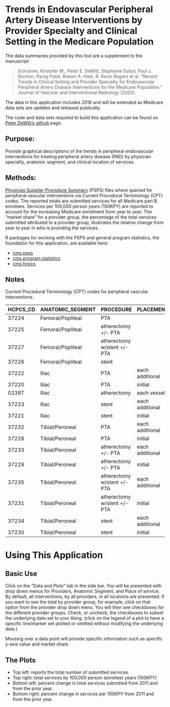 
# Trends in Endovascular Peripheral Artery Disease Interventions by Provider Specialty and Clinical Setting in the Medicare Population

The data summaries provided by this tool are a supplement to the
manuscript

> Schramm, Kristofer M., Peter E. DeWitt, Stephanie Dybul, Paul J.
> Rochon, Parag Patel, Robert A. Hieb, R. Kevin Rogers et al. “Recent
> Trends in Clinical Setting and Provider Specialty for Endovascular
> Peripheral Artery Disease Interventions for the Medicare Population.”
> Journal of Vascular and Interventional Radiology (2020).

The data in this application includes 2018 and will be extended as
Medicare data sets are updates and released publically.

The code and data sets required to build this application can be found
on [Peter DeWitt’s github](https://github.com/dewittpe/PAD) page.

## Purpose:

Provide graphical descriptions of the trends in peripheral endovascular
interventions for treating peripheral artery disease (PAD) by physician
specialty, anatomic segment, and clinical location of services.

## Methods:

[Physician Supplier Procedure
Summary](https://www.cms.gov/Research-Statistics-Data-and-Systems/Statistics-Trends-and-Reports/Physician-Supplier-Procedure-Summary/index)
(PSPS) files where queried for peripheral vascular interventions via
Current Procedural Terminology (CPT) codes. The reported totals are
submitted services for all Medicare part B enrollees. Services per
100,000 person years (100KPY) are reported to account for the increasing
Medicare enrollment form year to year. The “market share” for a provider
group, the percentage of the total services submitted attributed to a
provider group, illustrates the relative change from year to year in who
is providing the services.

R packages for working with the PSPS and general program statistics, the
foundation for this application, are available here:

  - [cms.psps](https://github.com/dewittpe/cms.psps)
  - [cms.program.statistics](https://github.com/dewittpe/cms.program.statistics)
  - [cms.hcpcs](https://github.com/dewittpe/cms.hcpcs)

## Notes

Current Procedural Terminology (CPT) codes for peripheral vascular
interventions.

| HCPCS\_CD | ANATOMIC\_SEGMENT | PROCEDURE                   | PLACEMENT       |
| :-------- | :---------------- | :-------------------------- | :-------------- |
| 37224     | Femoral/Popliteal | PTA                         |                 |
| 37225     | Femoral/Popliteal | atherectomy +/- PTA         |                 |
| 37227     | Femoral/Popliteal | atherectomy w/stent +/- PTA |                 |
| 37226     | Femoral/Popliteal | stent                       |                 |
| 37222     | Iliac             | PTA                         | each additional |
| 37220     | Iliac             | PTA                         | initial         |
| 0238T     | Iliac             | atherectomy                 | each vessel     |
| 37223     | Iliac             | stent                       | each additional |
| 37221     | Iliac             | stent                       | initial         |
| 37232     | Tibial/Peroneal   | PTA                         | each additional |
| 37228     | Tibial/Peroneal   | PTA                         | initial         |
| 37233     | Tibial/Peroneal   | atherectomy +/- PTA         | each additional |
| 37229     | Tibial/Peroneal   | atherectomy +/- PTA         | initial         |
| 37235     | Tibial/Peroneal   | atherectomy w/stent +/- PTA | each additional |
| 37231     | Tibial/Peroneal   | atherectomy w/stent +/- PTA | initial         |
| 37234     | Tibial/Peroneal   | stent                       | each additional |
| 37230     | Tibial/Peroneal   | stent                       | initial         |

# Using This Application

## Basic Use

Click on the “Data and Plots” tab in the side bar. You will be presented
with drop down menus for Providers, Anatomic Segment, and Place of
service. By default, all interventions, by all providers, in all
locations are presented. If you want to see the total by provider group,
for example, click on that option from the provider drop down menu. You
will then see checkboxes for the different provider groups. Check, or
uncheck, the checkboxes to subset the underlying data set to your
liking. (click on the legend of a plot to have a specific line/marker
set plotted or omitted without modifying the underlying data.)

Mousing over a data point will provide specific information such as
specific y-axis value and market share.

## The Plots

  - Top left: reports the total number of submitted services.
  - Top right: total services by 100,000 person (enrollee) years
    (100KPY)
  - Bottom left: percent change in total services submitted from 2011
    and from the prior year.
  - Bottom right: percent change in services per 100KPY from 2011 and
    from the prior year.

